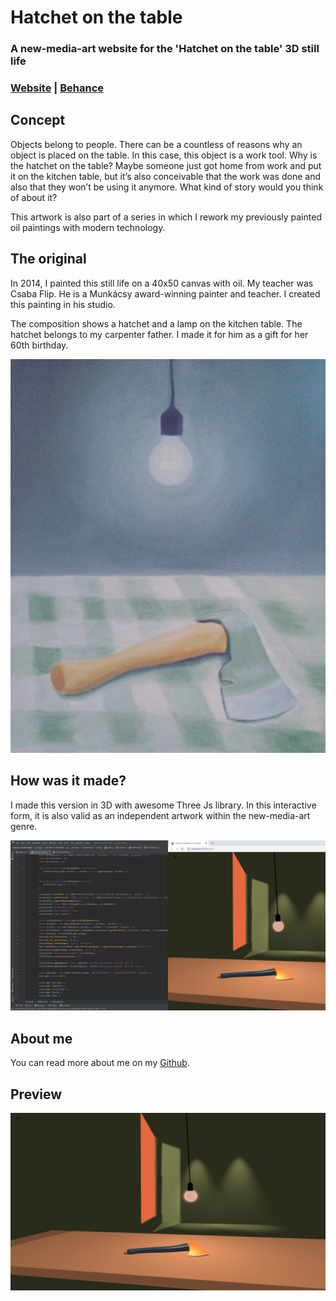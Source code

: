 # Hatchet on the table

### A new-media-art website for the 'Hatchet on the table' 3D still life
### [Website](https://hatchetonthetable.com) | [Behance](https://www.behance.net/gallery/127631653/Hatchet-on-the-table)

## Concept

Objects belong to people. There can be a countless of reasons why an object is placed on the table. In this case, this object is a work tool. Why is the hatchet on the table? Maybe someone just got home from work and put it on the kitchen table, but it’s also conceivable that the work was done and also that they won’t be using it anymore. What kind of story would you think of about it?

This artwork is also part of a series in which I rework my previously painted oil paintings with modern technology.

## The original

In 2014, I painted this still life on a 40x50 canvas with oil. My teacher was Csaba Flip. He is a Munkácsy award-winning painter and teacher. I created this painting in his studio.

The composition shows a hatchet and a lamp on the kitchen table. The hatchet belongs to my carpenter father. I made it for him as a gift for her 60th birthday.

![The original](https://raw.githubusercontent.com/C4RC0/hatchet-on-the-table/master/packages/hatchet-on-the-table/src/common/components/Concept/photo.jpg)

## How was it made?

I made this version in 3D with awesome Three Js library. In this interactive form, it is also valid as an independent artwork within the new-media-art genre.

![How was it made](https://raw.githubusercontent.com/C4RC0/hatchet-on-the-table/master/packages/hatchet-on-the-table/src/common/components/Concept/how-was-it-made.jpg)

## About me

You can read more about me on my [Github](https://github.com/C4RC0).

## Preview

![Default](https://raw.githubusercontent.com/C4RC0/hatchet-on-the-table/master/packages/hatchet-on-the-table/src/common/components/Concept/preview-1920x1080.jpg)
